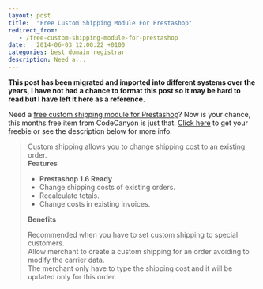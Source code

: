 ```yaml
---
layout: post
title:  "Free Custom Shipping Module For Prestashop"
redirect_from:
   - /free-custom-shipping-module-for-prestashop
date:   2014-06-03 12:00:22 +0100
categories: best domain registrar
description: Need a...
---
```


**This post has been migrated and imported into different systems over the years, I have not had a chance to format this post so it may be hard to read but I have left it here as a reference.**

Need a [free custom shipping module for Prestashop](http://codecanyon.net/item/prestashop-custom-shipping/5755204?WT.ac=free_file&WT.z_author=jarlufo&ref=Bigideaguy "Custom Shipping Module For Prestashop")? Now is your chance, this months free item from CodeCanyon is just that. [Click here](http://codecanyon.net/item/prestashop-custom-shipping/5755204?WT.ac=free_file&WT.z_author=jarlufo&ref=Bigideaguy "Custom Shipping Module For Prestashop") to get your freebie or see the description below for more info.

> Custom shipping allows you to change shipping cost to an existing order.  
> **Features**  
>   
>  - **Prestashop 1.6 Ready**   
>  - Change shipping costs of existing orders.  
>  - Recalculate totals.  
>  - Change costs in existing invoices.  
>   
> **Benefits**  
>   
>  Recommended when you have to set custom shipping to special customers.  
>  Allow merchant to create a custom shipping for an order avoiding to modify the carrier data.  
>  The merchant only have to type the shipping cost and it will be updated only for this order.